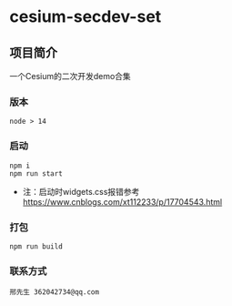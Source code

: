 # cesium-secdev-set

## 项目简介
一个Cesium的二次开发demo合集

### 版本
```
node > 14
```

### 启动
```
npm i
npm run start
```
- 注：启动时widgets.css报错参考 https://www.cnblogs.com/xt112233/p/17704543.html

### 打包
```
npm run build
```

### 联系方式
```
邢先生 362042734@qq.com
```
